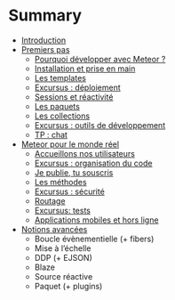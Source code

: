 # Summary

* [Introduction](README.md)
* [Premiers pas](010-prise-en-main.md)
   * [Pourquoi développer avec Meteor ?](011-pourquoi-meteor.md)
   * [Installation et prise en main](012-installation.md)
   * [Les templates](013-templates.md)
   * [Excursus : déploiement](014-deploiement.md)
   * [Sessions et réactivité](015-sessions.md)
   * [Les paquets](016-paquets.md)
   * [Les collections](017-collections.md)
   * [Excursus : outils de développement](018-outils.md)
   * [TP : chat](019-tp-chat.md)
* [Meteor pour le monde réel](020-monde-reel.md)
   * [Accueillons nos utilisateurs](021-utilisateurs.md)
   * [Excursus : organisation du code](022-organisation.md)
   * [Je publie, tu souscris](023-publications-souscriptions.md)
   * [Les méthodes](024-methodes.md)
   * [Excursus : sécurité](025-securite.md)
   * [Routage](026-routage.md)
   * [Excursus: tests](027-tests.md)
   * [Applications mobiles et hors ligne](028-mobiles.md)
* [Notions avancées](030-notions-avancees.md)
   * Boucle évènementielle (+ fibers)
   * Mise à l’échelle
   * DDP (+ EJSON)
   * Blaze
   * Source réactive
   * Paquet (+ plugins)
